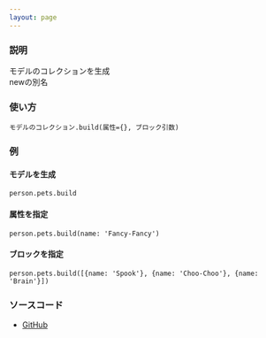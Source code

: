 ```yaml
---
layout: page
---
```


### 説明

モデルのコレクションを生成  
newの別名

### 使い方

    モデルのコレクション.build(属性={}, ブロック引数)

### 例

#### モデルを生成

    person.pets.build

#### 属性を指定

    person.pets.build(name: 'Fancy-Fancy')

#### ブロックを指定

    person.pets.build([{name: 'Spook'}, {name: 'Choo-Choo'}, {name: 'Brain'}])

### ソースコード

- [GitHub](https://github.com/rails/rails/blob/984c3ef2775781d47efa9f541ce570daa2434a80/activerecord/lib/active_record/associations/collection_proxy.rb#L316)
